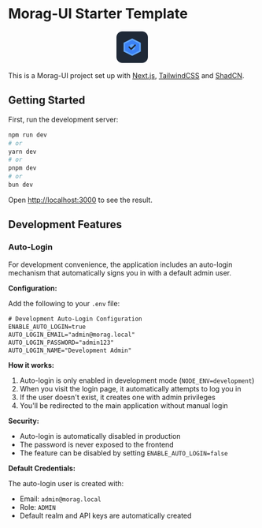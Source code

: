 # Morag-UI Starter Template

<p align="center">
  <img src="app/favicon.svg" />
</p>

This is a Morag-UI project set up with
[Next.js](https://nextjs.org/), [TailwindCSS](https://tailwindcss.com/) and
[ShadCN](https://ui.shadcn.com).

## Getting Started

First, run the development server:

```bash
npm run dev
# or
yarn dev
# or
pnpm dev
# or
bun dev
```

Open [http://localhost:3000](http://localhost:3000) to see the result.

## Development Features

### Auto-Login

For development convenience, the application includes an auto-login mechanism that automatically signs you in with a default admin user.

**Configuration:**

Add the following to your `.env` file:

```env
# Development Auto-Login Configuration
ENABLE_AUTO_LOGIN=true
AUTO_LOGIN_EMAIL="admin@morag.local"
AUTO_LOGIN_PASSWORD="admin123"
AUTO_LOGIN_NAME="Development Admin"
```

**How it works:**

1. Auto-login is only enabled in development mode (`NODE_ENV=development`)
2. When you visit the login page, it automatically attempts to log you in
3. If the user doesn't exist, it creates one with admin privileges
4. You'll be redirected to the main application without manual login

**Security:**

- Auto-login is automatically disabled in production
- The password is never exposed to the frontend
- The feature can be disabled by setting `ENABLE_AUTO_LOGIN=false`

**Default Credentials:**

The auto-login user is created with:
- Email: `admin@morag.local`
- Role: `ADMIN`
- Default realm and API keys are automatically created
